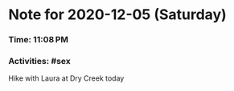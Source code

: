 # Note for 2020-12-05 (Saturday)
### Time: 11:08 PM
### Activities: #sex

Hike with Laura at Dry Creek today

